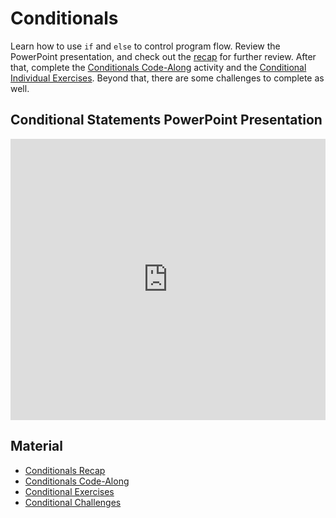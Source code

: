 # Conditionals
Learn how to use `if` and `else` to control program flow. Review the PowerPoint presentation, and check out the [recap](ConditionalsRecap.md) for further review. After that, complete the [Conditionals Code-Along](ConditionalsCodeAlong.md) activity and the [Conditional Individual Exercises](ConditionalExercises.md). Beyond that, there are some challenges to complete as well.

## Conditional Statements PowerPoint Presentation
<iframe src='https://view.officeapps.live.com/op/embed.aspx?src=https://hylandtechclub.com/cs-101/Conditionals/ConditionalStatements.pptx' width='100%' height='450px' frameborder='0'></iframe>

## Material
- [Conditionals Recap](ConditionalsRecap.md)
- [Conditionals Code-Along](ConditionalsCodeAlong.md)
- [Conditional Exercises](ConditionalExercises.md)
- [Conditional Challenges](ConditionalChallenges.md)